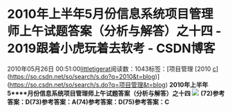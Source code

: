 # 2010年上半年5月份信息系统项目管理师上午试题答案（分析与解答）之十四 - 2019跟着小虎玩着去软考 - CSDN博客
2010年05月26日 00:51:00[littletigerat](https://me.csdn.net/littletigerat)阅读数：1043标签：[项目管理																[2010																[c](https://so.csdn.net/so/search/s.do?q=c&t=blog)](https://so.csdn.net/so/search/s.do?q=2010&t=blog)](https://so.csdn.net/so/search/s.do?q=项目管理&t=blog)
**2010****年上半年****5****月份信息系统项目管理师上午试题答案（分析与解答）之十四**
**![](http://hi.csdn.net/attachment/201005/25/0_1274806261L7dS.gif)**
**(72)参考答案：D(73)参考答案：A(74)参考答案：D(75)参考答案：C**
